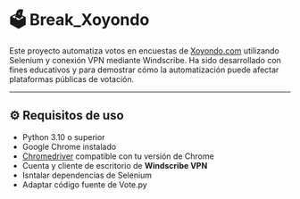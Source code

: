 # 🗳️ Break_Xoyondo

Este proyecto automatiza votos en encuestas de [Xoyondo.com](https://xoyondo.com) utilizando Selenium y conexión VPN mediante Windscribe. Ha sido desarrollado con fines educativos y para demostrar cómo la automatización puede afectar plataformas públicas de votación.

-----

## ⚙️ Requisitos de uso

- Python 3.10 o superior  
- Google Chrome instalado  
- [Chromedriver](https://chromedriver.chromium.org/downloads) compatible con tu versión de Chrome  
- Cuenta y cliente de escritorio de **Windscribe VPN**
- Isntalar dependencias de Selenium
- Adaptar código fuente de Vote.py



